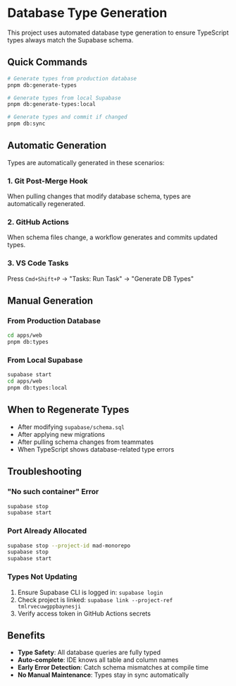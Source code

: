 # Database Type Generation

This project uses automated database type generation to ensure TypeScript types always match the Supabase schema.

## Quick Commands

```bash
# Generate types from production database
pnpm db:generate-types

# Generate types from local Supabase
pnpm db:generate-types:local

# Generate types and commit if changed
pnpm db:sync
```

## Automatic Generation

Types are automatically generated in these scenarios:

### 1. Git Post-Merge Hook

When pulling changes that modify database schema, types are automatically regenerated.

### 2. GitHub Actions

When schema files change, a workflow generates and commits updated types.

### 3. VS Code Tasks

Press `Cmd+Shift+P` → "Tasks: Run Task" → "Generate DB Types"

## Manual Generation

### From Production Database

```bash
cd apps/web
pnpm db:types
```

### From Local Supabase

```bash
supabase start
cd apps/web
pnpm db:types:local
```

## When to Regenerate Types

- After modifying `supabase/schema.sql`
- After applying new migrations
- After pulling schema changes from teammates
- When TypeScript shows database-related type errors

## Troubleshooting

### "No such container" Error

```bash
supabase stop
supabase start
```

### Port Already Allocated

```bash
supabase stop --project-id mad-monorepo
supabase stop
supabase start
```

### Types Not Updating

1. Ensure Supabase CLI is logged in: `supabase login`
2. Check project is linked: `supabase link --project-ref tmlrvecuwgppbaynesji`
3. Verify access token in GitHub Actions secrets

## Benefits

- **Type Safety**: All database queries are fully typed
- **Auto-complete**: IDE knows all table and column names
- **Early Error Detection**: Catch schema mismatches at compile time
- **No Manual Maintenance**: Types stay in sync automatically
